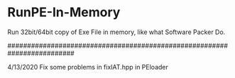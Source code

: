 # RunPE-In-Memory
Run 32bit/64bit copy of Exe File in memory, like what Software Packer Do.

#########################################################################

4/13/2020 Fix some problems in fixIAT.hpp in PEloader
